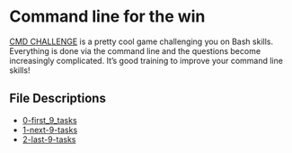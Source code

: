 # Command line for the win

[CMD CHALLENGE](https://cmdchallenge.com/) is a pretty cool game challenging you on Bash skills. Everything is done via the command line and the questions become increasingly complicated. It’s good training to improve your command line skills!

## File Descriptions

- [0-first_9_tasks](https://github.com/daveeazi/alx-system_engineering-devops/blob/master/command_line_for_the_win/0-first_9_tasks.JPG)
- [1-next-9-tasks](https://github.com/daveeazi/alx-system_engineering-devops/tree/master/command_line_for_the_win/1-next_9_tasks.JPG)
- [2-last-9-tasks]()
